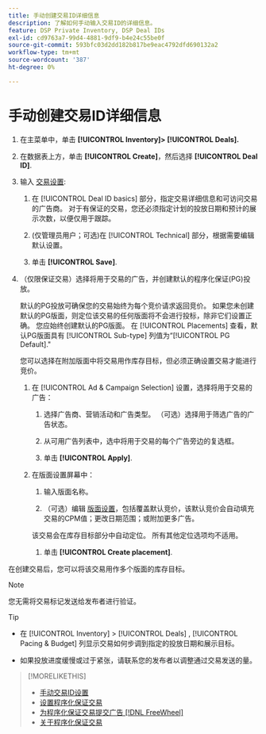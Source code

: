 ```yaml
---
title: 手动创建交易ID详细信息
description: 了解如何手动输入交易ID的详细信息。
feature: DSP Private Inventory, DSP Deal IDs
exl-id: cd9763a7-99d4-4881-9df9-b4e24c55be0f
source-git-commit: 593bfc03d2dd182b817be9eac4792dfd690132a2
workflow-type: tm+mt
source-wordcount: '387'
ht-degree: 0%

---
```


# 手动创建交易ID详细信息

1. 在主菜单中，单击 **[!UICONTROL Inventory]> [!UICONTROL Deals].**

1. 在数据表上方，单击 **[!UICONTROL Create]**，然后选择 **[!UICONTROL Deal ID]**.

1. 输入 [交易设置](deal-id-settings.md):

   1. 在 [!UICONTROL Deal ID basics] 部分，指定交易详细信息和可访问交易的广告商。 对于有保证的交易，您还必须指定计划的投放日期和预计的展示次数，以便仅用于跟踪。

   1. (仅管理员用户；可选)在 [!UICONTROL Technical] 部分，根据需要编辑默认设置。

   1. 单击 **[!UICONTROL Save]**.

1. （仅限保证交易）选择将用于交易的广告，并创建默认的程序化保证(PG)投放。

   默认的PG投放可确保您的交易始终为每个竞价请求返回竞价。 如果您未创建默认的PG版面，则定位该交易的任何版面将不会进行投标，除非它们设置正确。 您应始终创建默认的PG版面。 在 [!UICONTROL Placements] 查看，默认PG版面具有 [!UICONTROL Sub-type] 列值为“[!UICONTROL PG Default].&quot;

   您可以选择在附加版面中将交易用作库存目标，但必须正确设置交易才能进行竞价。

   1. 在 [!UICONTROL Ad & Campaign Selection] 设置，选择将用于交易的广告：

      1. 选择广告商、营销活动和广告类型。 （可选）选择用于筛选广告的广告状态。

      1. 从可用广告列表中，选中将用于交易的每个广告旁边的复选框。

      1. 单击 **[!UICONTROL Apply]**.
   1. 在版面设置屏幕中：

      1. 输入版面名称。

      1. （可选）编辑 [版面设置](/help/dsp/campaign-management/placements/placement-settings.md)，包括覆盖默认竞价，该默认竞价会自动填充交易的CPM值；更改日期范围；或附加更多广告。

      该交易会在库存目标部分中自动定位。 所有其他定位选项均不适用。

      1. 单击 **[!UICONTROL Create placement]**.



在创建交易后，您可以将该交易用作多个版面的库存目标。

>[!NOTE]
>
> 您无需将交易标记发送给发布者进行验证。

>[!TIP]
>
>* 在 [!UICONTROL Inventory] > [!UICONTROL Deals] , [!UICONTROL Pacing & Budget] 列显示交易如何步调到指定的投放日期和展示目标。
>
>* 如果投放进度缓慢或过于紧张，请联系您的发布者以调整通过交易发送的量。


>[!MORELIKETHIS]
>
>* [手动交易ID设置](deal-id-settings.md)
>* [设置程序化保证交易](programmatic-guaranteed-set-up.md)
>* [为程序化保证交易提交广告 [!DNL FreeWheel]](freewheel-submit.md)
>* [关于程序化保证交易](programmatic-guaranteed-about.md)

<!-- >* [Specify Placements and Ads for a Private Deal](deal-id-attach-placements.md)-->